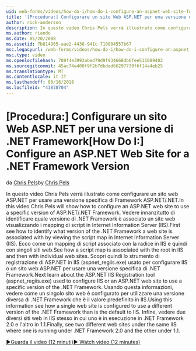 ```yaml
---
uid: web-forms/videos/how-do-i/how-do-i-configure-an-aspnet-web-site-for-a-net-framework-version
title: '[Procedura:] Configurare un sito Web ASP.NET per una versione di .NET Framework | Microsoft Docs'
author: rick-anderson
description: In questo video Chris Pels verrà illustrato come configurare un sito web ASP.NET per usare una versione specifica di Framework ASP.NET/.NET. Informazioni su come identificare quali v prima di tutto...
ms.author: riande
ms.date: 05/20/2008
ms.assetid: 7b814965-aae2-4436-941c-710804557b67
msc.legacyurl: /web-forms/videos/how-do-i/how-do-i-configure-an-aspnet-web-site-for-a-net-framework-version
msc.type: video
ms.openlocfilehash: 709f4e3993abed79d9f934668db6fee515089402
ms.sourcegitcommit: 45ac74e400f9f2b7dbded66297730f6f14a4eb25
ms.translationtype: MT
ms.contentlocale: it-IT
ms.lasthandoff: 08/16/2018
ms.locfileid: "41838704"
---
```

<a name="how-do-i-configure-an-aspnet-web-site-for-a-net-framework-version"></a><span data-ttu-id="ed046-104">[Procedura:] Configurare un sito Web ASP.NET per una versione di .NET Framework</span><span class="sxs-lookup"><span data-stu-id="ed046-104">[How Do I:] Configure an ASP.NET Web Site for a .NET Framework Version</span></span>
====================
<span data-ttu-id="ed046-105">da [Chris Pels](https://twitter.com/chrispels)</span><span class="sxs-lookup"><span data-stu-id="ed046-105">by [Chris Pels](https://twitter.com/chrispels)</span></span>

<span data-ttu-id="ed046-106">In questo video Chris Pels verrà illustrato come configurare un sito web ASP.NET per usare una versione specifica di Framework ASP.NET/.NET.</span><span class="sxs-lookup"><span data-stu-id="ed046-106">In this video Chris Pels will show how to configure an ASP.NET web site to use a specific version of ASP.NET/.NET Framework.</span></span> <span data-ttu-id="ed046-107">Vedere innanzitutto di identificare quale versione di .NET Framework è associato un sito web visualizzando i mapping di script in Internet Information Server (IIS).</span><span class="sxs-lookup"><span data-stu-id="ed046-107">First see how to identify what version of the .NET Framework a web site is associated with by viewing the script map in Internet Information Server (IIS).</span></span> <span data-ttu-id="ed046-108">Ecco come un mapping di script associato con la radice in IIS e quindi con singoli siti web.</span><span class="sxs-lookup"><span data-stu-id="ed046-108">See how a script map is associated with the root in IIS and then with individual web sites.</span></span> <span data-ttu-id="ed046-109">Scopri quindi lo strumento di registrazione di ASP.NET in IIS (aspnet\_regiis.exe) usato per configurare IIS o un sito web ASP.NET per usare una versione specifica di .NET Framework.</span><span class="sxs-lookup"><span data-stu-id="ed046-109">Next learn about the ASP.NET IIS Registration tool (aspnet\_regiis.exe) used to configure IIS or an ASP.NET web site to use a specific version of the .NET Framework.</span></span> <span data-ttu-id="ed046-110">Usando questa informazioni, vedere come un singolo sito web è configurato per utilizzare una versione diversa di .NET Framework che è il valore predefinito in IIS.</span><span class="sxs-lookup"><span data-stu-id="ed046-110">Using this information see how a single web site is configured to use a different version of the .NET Framework than is the default to IIS.</span></span> <span data-ttu-id="ed046-111">Infine, vedere due diversi siti web in IIS stesso in cui uno è in esecuzione in .NET Framework 2.0 e l'altro in 1.1.</span><span class="sxs-lookup"><span data-stu-id="ed046-111">Finally, see two different web sites under the same IIS where one is running under .NET Framework 2.0 and the other under 1.1.</span></span>

[<span data-ttu-id="ed046-112">&#9654;Guarda il video (12 minuti)</span><span class="sxs-lookup"><span data-stu-id="ed046-112">&#9654; Watch video (12 minutes)</span></span>](https://channel9.msdn.com/Blogs/ASP-NET-Site-Videos/how-do-i-configure-an-aspnet-web-site-for-a-net-framework-version)
